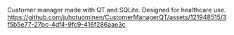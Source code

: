 Customer manager made with QT and SQLite. Designed for healthcare use.
https://github.com/juhotuominen/CustomerManagerQT/assets/121948515/3f5b5e77-27bc-4df4-9fc9-416f286aae3c
